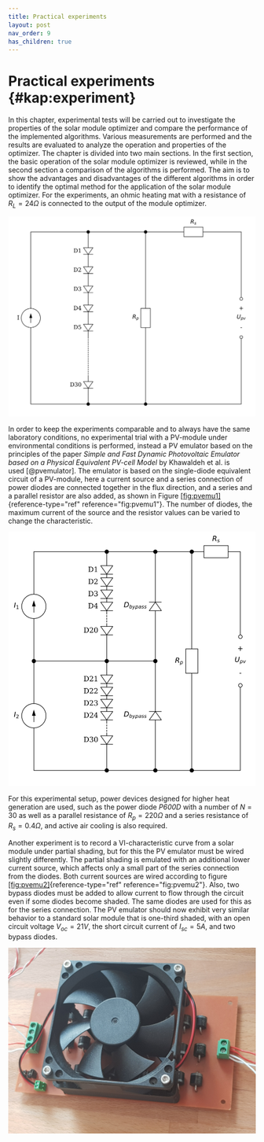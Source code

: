 ```yaml
---
title: Practical experiments
layout: post
nav_order: 9
has_children: true
---
```


# Practical experiments {#kap:experiment}

In this chapter, experimental tests will be carried out to investigate
the properties of the solar module optimizer and compare the performance
of the implemented algorithms. Various measurements are performed and
the results are evaluated to analyze the operation and properties of the
optimizer. The chapter is divided into two main sections. In the first
section, the basic operation of the solar module optimizer is reviewed,
while in the second section a comparison of the algorithms is performed.
The aim is to show the advantages and disadvantages of the different
algorithms in order to identify the optimal method for the application
of the solar module optimizer. For the experiments, an ohmic heating mat
with a resistance of $R_{L}=24\Omega$ is connected to the output of the
module optimizer.

![image](../assets/image/pv_emulator1.svg)

In order to keep the experiments comparable and to always have the same
laboratory conditions, no experimental trial with a
PV-module under
environmental conditions is performed, instead a PV emulator based on
the principles of the paper *Simple and Fast Dynamic Photovoltaic
Emulator based on a Physical Equivalent PV-cell Model* by Khawaldeh et
al. is used [@pvemulator]. The emulator is based on the single-diode
equivalent circuit of a PV-module, here a current source and a
series connection of power diodes are connected together in the flux
direction, and a series and a parallel resistor are also added, as shown
in Figure [\[fig:pvemu1\]](#fig:pvemu1){reference-type="ref"
reference="fig:pvemu1"}. The number of diodes, the maximum current of
the source and the resistor values can be varied to change the
characteristic.

![image](../assets/image/pv_emulator2.svg)

For this experimental setup, power devices designed for higher heat
generation are used, such as the power diode *P600D* with a number of
$N=30$ as well as a parallel resistance of $R_{p}=220 \Omega$ and a
series resistance of $R_{s}= 0.4 \Omega$, and active air cooling is also
required. 

Another experiment is to record a VI-characteristic curve from a solar module
under partial shading, but for this the PV emulator must be wired
slightly differently. The partial shading is emulated with an additional
lower current source, which affects only a small part of the series
connection from the diodes. Both current sources are wired according to
figure [\[fig:pvemu2\]](#fig:pvemu2){reference-type="ref"
reference="fig:pvemu2"}. Also, two bypass diodes must be added to allow
current to flow through the circuit even if some diodes become shaded.
The same diodes are used for this as for the series connection. The PV
emulator should now exhibit very similar behavior to a standard solar
module that is one-third shaded, with an open circuit voltage
$V_{oc}=21V$, the short circuit current of $I_{sc}=5A$, and two bypass
diodes.

![image](../assets/image/pvemulator.jpg)
